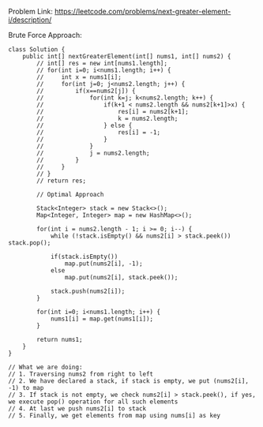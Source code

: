 Problem Link: https://leetcode.com/problems/next-greater-element-i/description/

Brute Force Approach:

```
class Solution {
    public int[] nextGreaterElement(int[] nums1, int[] nums2) {
        // int[] res = new int[nums1.length];
        // for(int i=0; i<nums1.length; i++) {
        //     int x = nums1[i];
        //     for(int j=0; j<nums2.length; j++) {
        //         if(x==nums2[j]) {
        //             for(int k=j; k<nums2.length; k++) {
        //                 if(k+1 < nums2.length && nums2[k+1]>x) {
        //                     res[i] = nums2[k+1];
        //                     k = nums2.length;
        //                 } else {
        //                     res[i] = -1;
        //                 }
        //             }
        //             j = nums2.length;
        //         }
        //     }
        // }
        // return res;

        // Optimal Approach
        
        Stack<Integer> stack = new Stack<>();
        Map<Integer, Integer> map = new HashMap<>();

        for(int i = nums2.length - 1; i >= 0; i--) {
            while (!stack.isEmpty() && nums2[i] > stack.peek()) stack.pop();

            if(stack.isEmpty())
                map.put(nums2[i], -1);
            else
                map.put(nums2[i], stack.peek());

            stack.push(nums2[i]);
        }

        for(int i=0; i<nums1.length; i++) {
            nums1[i] = map.get(nums1[i]);
        }

        return nums1;
    }
}
```


    // What we are doing:
    // 1. Traversing nums2 from right to left
    // 2. We have declared a stack, if stack is empty, we put (nums2[i], -1) to map
    // 3. If stack is not empty, we check nums2[i] > stack.peek(), if yes, we execute pop() operation for all such elements
    // 4. At last we push nums2[i] to stack
    // 5. Finally, we get elements from map using nums[i] as key
